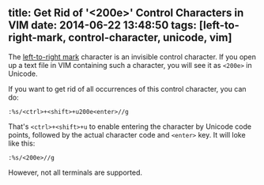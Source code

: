 title: Get Rid of '<200e>' Control Characters in VIM
date: 2014-06-22 13:48:50
tags: [left-to-right-mark, control-character, unicode, vim]
---

The [left-to-right mark] character is an invisible control character. If you open up a text file in VIM containing such a character, you will see it as `<200e>` in Unicode.

If you want to get rid of all occurrences of this control character, you can do:

    :%s/<ctrl>+<shift>+u200e<enter>//g

That's `<ctrl>+<shift>+u` to enable entering the character by Unicode code points, followed by the actual character code and `<enter>` key. It will loke like this:

    :%s/<200e>//g

However, not all terminals are supported.

[left-to-right mark]: http://en.wikipedia.org/wiki/Left-to-right_mark
